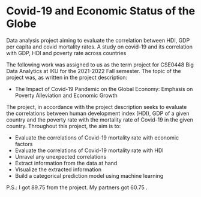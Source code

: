 # Covid-19 and Economic Status of the Globe
Data analysis project aiming to evaluate the correlation between HDI, GDP per capita and covid mortality rates. A study on covid-19 and its correlation with GDP, HDI and poverty rate across countries

The following work was assigned to us as the term project for CSE0448 Big Data Analytics at IKU for the 2021-2022 Fall semester.
The topic of the project was, as written in the project description:
- The Impact of Covid-19 Pandemic on the Global Economy: Emphasis on Poverty Alleviation and Economic Growth

The project, in accordance with the project description seeks to evaluate the correlations between human development index (HDI), GDP of a given country and the poverty rate with the mortality rate of Covid-19 in the given country.
Throughout this project, the aim is to:
- Evaluate the correlations of Covid-19 mortality rate with economic factors
- Evaluate the correlations of Covid-19 mortality rate with HDI
- Unravel any unexpected correlations
- Extract information from the data at hand
- Visualize the extracted information
- Build a categorical prediction model using machine learning

P.S.: I got 89.75 from the project. My partners got 60.75 .
